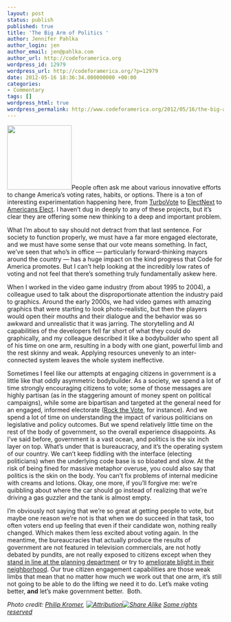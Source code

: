 ```yaml
---
layout: post
status: publish
published: true
title: 'The Big Arm of Politics '
author: Jennifer Pahlka
author_login: jen
author_email: jen@pahlka.com
author_url: http://codeforamerica.org
wordpress_id: 12979
wordpress_url: http://codeforamerica.org/?p=12979
date: 2012-05-16 18:36:34.000000000 +00:00
categories:
- Commentary
tags: []
wordpress_html: true
wordpress_permalink: http://www.codeforamerica.org/2012/05/16/the-big-arm-of-politics/
---
```


<p><a href="http://codeforamerica.org/wp-content/uploads/2012/05/bigarm1.jpg"><img alt="" class="alignright size-full wp-image-12981" height="150" src="http://codeforamerica.org/wp-content/uploads/2012/05/bigarm1.jpg" title="bigarm" width="150"/></a>People often ask me about various innovative efforts to change America’s voting rates, habits, or options. There is a ton of interesting experimentation happening here, from <a href="https://turbovote.org/register/start">TurboVote</a> to <a href="http://electnext.com/">ElectNext</a> to <a href="http://www.americanselect.org/">Americans Elect</a>. I haven’t dug in deeply to any of these projects, but it’s clear they are offering some new thinking to a deep and important problem.</p>
<p>What I’m about to say should not detract from that last sentence. For society to function properly, we must have a far more engaged electorate, and we must have some sense that our vote means something. In fact, we’ve seen that who’s in office — particularly forward-thinking mayors around the country — has a huge impact on the kind progress that Code for America promotes. But I can’t help looking at the incredibly low rates of voting and not feel that there’s something truly fundamentally askew here.</p>
<p>When I worked in the video game industry (from about 1995 to 2004), a colleague used to talk about the disproportionate attention the industry paid to graphics. Around the early 2000s, we had video games with amazing graphics that were starting to look photo-realistic, but then the players would open their mouths and their dialogue and the behavior was so awkward and unrealistic that it was jarring. The storytelling and AI capabilities of the developers fell far short of what they could do graphically, and my colleague described it like a bodybuilder who spent all of his time on one arm, resulting in a body with one giant, powerful limb and the rest skinny and weak. Applying resources unevenly to an inter-connected system leaves the whole system ineffective.</p>
<p>Sometimes I feel like our attempts at engaging citizens in government is a little like that oddly asymmetric bodybuilder. As a society, we spend a lot of time strongly encouraging citizens to vote; some of those messages are highly partisan (as in the staggering amount of money spent on political campaigns), while some are bipartisan and targeted at the general need for an engaged, informed electorate (<a href="http://rockthevote.org/">Rock the Vote</a>, for instance). And we spend a lot of time on understanding the impact of various politicians on legislative and policy outcomes. But we spend relatively little time on the rest of the body of government, so the overall experience disappoints. As I’ve said before, government is a vast ocean, and politics is the six inch layer on top. What’s under that is bureaucracy, and it’s the operating system of our country. We can’t keep fiddling with the interface (electing politicians) when the underlying code base is so bloated and slow. At the risk of being fined for massive metaphor overuse, you could also say that politics is the skin on the body. You can’t fix problems of internal medicine with creams and lotions. Okay, one more, if you’ll forgive me: we’re quibbling about where the car should go instead of realizing that we’re driving a gas guzzler and the tank is almost empty.</p>
<p>I’m obviously not saying that we’re so great at getting people to vote, but maybe one reason we’re not is that when we do succeed in that task, too often voters end up feeling that even if their candidate won, nothing really changed. Which makes them less excited about voting again. In the meantime, the bureaucracies that actually produce the results of government are not featured in television commercials, are not hotly debated by pundits, are not really exposed to citizens except when they <a href="http://codeforamerica.org/2012/02/28/occupy-planning-dept/">stand in line at the planning department</a> or try to <a href="http://www.wdsu.com/r/30420921/detail.html">ameliorate blight in their neighborhood</a>. Our true citizen engagement capabilities are those weak limbs that mean that no matter how much we work out that one arm, it’s still not going to be able to do the lifting we need it to do. Let’s make voting better, <strong>and</strong> let’s make government better.  Both.</p>
<address>Photo credit: <a href="http://www.flickr.com/people/mrflip/">Philip Kromer</a>, <a href="http://creativecommons.org/licenses/by-sa/2.0/"><img alt="Attribution" border="0" src="http://l.yimg.com/g/images/cc_icon_attribution_small.gif" title="Attribution"/><img alt="Share Alike" border="0" src="http://l.yimg.com/g/images/cc_icon_sharealike_small.gif" title="Share Alike"/></a> <a href="http://creativecommons.org/licenses/by-sa/2.0/" title="Attribution-ShareAlike License">Some rights reserved</a> </address>
